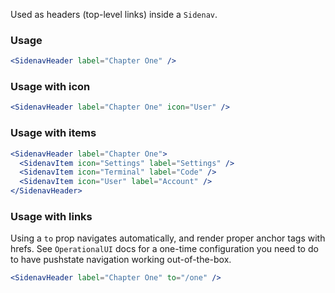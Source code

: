 Used as headers (top-level links) inside a `Sidenav`.

### Usage

```jsx
<SidenavHeader label="Chapter One" />
```

### Usage with icon

```jsx
<SidenavHeader label="Chapter One" icon="User" />
```

### Usage with items

```jsx
<SidenavHeader label="Chapter One">
  <SidenavItem icon="Settings" label="Settings" />
  <SidenavItem icon="Terminal" label="Code" />
  <SidenavItem icon="User" label="Account" />
</SidenavHeader>
```

### Usage with links

Using a `to` prop navigates automatically, and render proper anchor tags with hrefs. See `OperationalUI` docs for a one-time configuration you need to do to have pushstate navigation working out-of-the-box.

```jsx
<SidenavHeader label="Chapter One" to="/one" />
```
